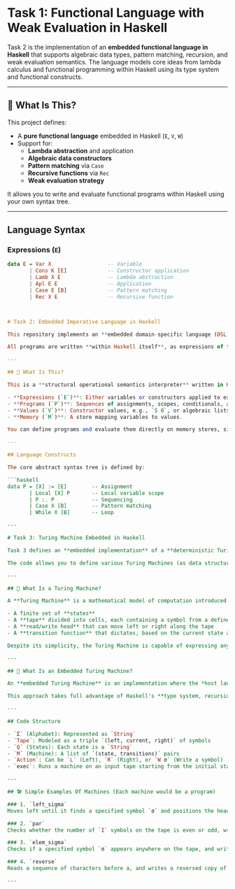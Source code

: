 # Task 1: Functional Language with Weak Evaluation in Haskell

Task 2 is the implementation of an **embedded functional language in Haskell** that supports algebraic data types, pattern matching, recursion, and weak evaluation semantics. The language models core ideas from lambda calculus and functional programming within Haskell using its type system and functional constructs.

---

## 📘 What Is This?

This project defines:

- A **pure functional language** embedded in Haskell (`E`, `V`, `W`)
- Support for:
  - **Lambda abstraction** and application
  - **Algebraic data constructors**
  - **Pattern matching** via `Case`
  - **Recursive functions** via `Rec`
  - **Weak evaluation strategy**

It allows you to write and evaluate functional programs within Haskell using your own syntax tree.

---

## Language Syntax

### Expressions (`E`)
```haskell
data E = Var X                  -- Variable
       | Cons K [E]             -- Constructor application
       | Lamb X E               -- Lambda abstraction
       | Apl E E                -- Application
       | Case E [B]             -- Pattern matching
       | Rec X E                -- Recursive function



# Task 2: Embedded Imperative Language in Haskell

This repository implements an **embedded domain-specific language (DSL)** in Haskell that models a small **typed imperative programming language**. It supports variables, assignments, local scopes, conditionals, pattern matching (`case`), and recursive loops (`while`) using algebraic data types and functional evaluation. Basically, an imperative language called **IMP** inside **Haskell**

All programs are written **within Haskell itself**, as expressions of the embedded language.

---

## 📘 What Is This?

This is a **structural operational semantics interpreter** written in Haskell for a mini language with:

- **Expressions (`E`)**: Either variables or constructors applied to expressions.
- **Programs (`P`)**: Sequences of assignments, scopes, conditionals, and loops.
- **Values (`V`)**: Constructor values, e.g., `S 0`, or algebraic lists like `x : xs`.
- **Memory (`M`)**: A store mapping variables to values.

You can define programs and evaluate them directly on memory stores, simulating the execution of the language step by step.

---

## Language Constructs

The core abstract syntax tree is defined by:

```haskell
data P = [X] := [E]        -- Assignment
       | Local [X] P       -- Local variable scope
       | P :. P            -- Sequencing
       | Case X [B]        -- Pattern matching
       | While X [B]       -- Loop

---

# Task 3: Turing Machine Embedded in Haskell

Task 3 defines an **embedded implementation** of a **deterministic Turing Machine (TM)** in Haskell. The core idea is to model all components of a classical Turing Machine—alphabet, tape, states, and transition function—using Haskell's native types and functional abstractions.

The code allows you to define various Turing Machines (as data structures) and execute them directly on given **tapes**, simulating their behavior step by step.

---

## 📘 What Is a Turing Machine?

A **Turing Machine** is a mathematical model of computation introduced by **Alan Turing** in 1936. It formalizes the notion of an algorithm or mechanical computation through:

- A finite set of **states**
- A **tape** divided into cells, each containing a symbol from a defined **alphabet**
- A **read/write head** that can move left or right along the tape
- A **transition function** that dictates, based on the current state and tape symbol, what symbol to write, which direction to move, and what the next state should be

Despite its simplicity, the Turing Machine is capable of expressing any computation that can be algorithmically defined, making it a central model in theoretical computer science.

---

## 📘 What Is an Embedded Turing Machine?

An **embedded Turing Machine** is an implementation where the *host language* (Haskell, in this case) is used not only to run the simulation, but also to **define the machines themselves as values**. That is, instead of writing and parsing external descriptions or configurations, all the logic is embedded directly into Haskell expressions.

This approach takes full advantage of Haskell's **type system, recursion, and functional composition**, making it especially well-suited to elegantly represent the foundations of computation theory.

---

## Code Structure

- `Σ` (Alphabet): Represented as `String`
- `Tape`: Modeled as a triple `(left, current, right)` of symbols
- `Q` (States): Each state is a `String`
- `M` (Machine): A list of `(state, transitions)` pairs
- `Action`: Can be `L` (Left), `R` (Right), or `W σ` (Write a symbol)
- `exec`: Runs a machine on an input tape starting from the initial state `i`, stopping at the halting state `h`

---

## 🛠 Simple Examples Of Machines (Each machine would be a program)

### 1. `left_sigma`
Moves left until it finds a specified symbol `σ` and positions the head on it.

### 2. `par`
Checks whether the number of `I` symbols on the tape is even or odd, writing `True` or `False` accordingly.

### 3. `elem_sigma`
Checks if a specified symbol `σ` appears anywhere on the tape, and writes `True` or `False` if so.

### 4. `reverse`
Reads a sequence of characters before a, and writes a reversed copy of that sequence at the end of the tape.

---
